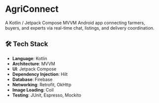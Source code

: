 # AgriConnect
A Kotlin / Jetpack Compose MVVM Android app connecting farmers, buyers, and experts via real-time chat, listings, and delivery coordination.

## 🛠️ Tech Stack

- **Language**: Kotlin
- **Architecture**: MVVM
- **UI**: Jetpack Compose
- **Dependency Injection**: Hilt
- **Database**: Firebase
- **Networking**: Retrofit, OkHttp
- **Image Loading**: Coil
- **Testing**: JUnit, Espresso, Mockito
